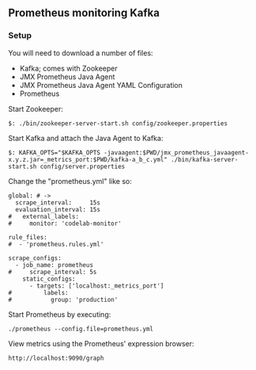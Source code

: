 ## Prometheus monitoring Kafka

### Setup

You will need to download a number of files:  
* Kafka; comes with Zookeeper  
* JMX Prometheus Java Agent  
* JMX Prometheus Java Agent YAML Configuration  
* Prometheus  

Start Zookeeper:  
```
$: ./bin/zookeeper-server-start.sh config/zookeeper.properties
```

Start Kafka and attach the Java Agent to Kafka:  
```
$: KAFKA_OPTS="$KAFKA_OPTS -javaagent:$PWD/jmx_prometheus_javaagent-x.y.z.jar=_metrics_port:$PWD/kafka-a_b_c.yml" ./bin/kafka-server-start.sh config/server.properties
```

Change the "prometheus.yml" like so:  
```
global: # -> 
  scrape_interval:     15s
  evaluation_interval: 15s
#   external_labels:
#     monitor: 'codelab-monitor'

rule_files:
#  - 'prometheus.rules.yml'

scrape_configs:
  - job_name: prometheus
#     scrape_interval: 5s
    static_configs:
      - targets: ['localhost:_metrics_port']
#         labels:
#           group: 'production'
```

Start Prometheus by executing:
```
./prometheus --config.file=prometheus.yml
```

View metrics using the Prometheus' expression browser:  
```
http://localhost:9090/graph
```